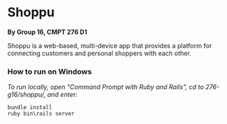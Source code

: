 # Shoppu
**By Group 16, CMPT 276 D1**

Shoppu is a web-based, multi-device app that provides a platform for connecting customers and personal shoppers with each other.

### How to run on Windows
*To run locally, open "Command Prompt with Ruby and Rails", cd to 276-g16/shoppu/, and enter:*
```
bundle install
ruby bin\rails server
```
